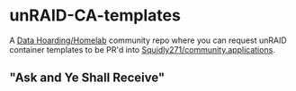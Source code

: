 # unRAID-CA-templates
A [Data Hoarding/Homelab](https://discord.gg/7hk4YD3) community repo where you can request unRAID container templates to be PR'd into [Squidly271/community.applications](https://github.com/Squidly271/community.applications). 

## "Ask and Ye Shall Receive" 
